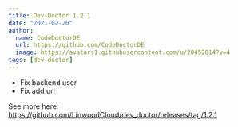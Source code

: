 ```yaml
---
title: Dev-Doctor 1.2.1
date: "2021-02-20"
author:
  name: CodeDoctorDE
  url: https://github.com/CodeDoctorDE
  image: https://avatars1.githubusercontent.com/u/20452814?v=4
tags: [dev-doctor]
---
```


- Fix backend user
- Fix add url

See more here: <https://github.com/LinwoodCloud/dev_doctor/releases/tag/1.2.1>
